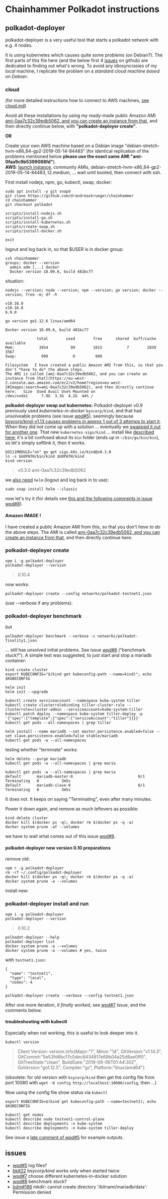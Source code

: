 # Chainhammer Polkadot instructions

## polkadot-deployer
polkadot-deployer is a very useful tool that starts a polkadot network with e.g. 4 nodes. 

It is using kubernetes which causes quite some problems (on Debian?). The first parts of this file here (and the below first 4 [issues](#issues) on github) are dedicated to finding out what's wrong. To avoid any idiosyncrasies of my *local* machine, I replicate the problem on a *standard cloud machine based on Debian*:

### cloud
(for more detailed instructions how to connect to AWS machines, [see cloud.md](cloud.md#aws-deployment))

Avoid all these installations by using my ready-made public Amazon AMI [ami-0aa7c32c39edb5062, and you can create an instance from that](https://eu-west-2.console.aws.amazon.com/ec2/v2/home?region=eu-west-2#Images:search=ami-0aa7c32c39edb5062), and then directly continue below, with **"polkadot-deployer create"**.

**OR**

Create your own AWS machine based on a Debian image "debian-stretch-hvm-x86_64-gp2-2019-05-14-84483" (for identical replication of the problems mentioned below **please use the exact same AMI "ami-0faa9c9b5399088fd"**).  
**AWS**: [launch instance](https://eu-west-2.console.aws.amazon.com/ec2/v2/home?region=eu-west-2#LaunchInstanceWizard), community AMIs, debian-stretch-hvm-x86_64-gp2-2019-05-14-84483, t2.medium, ... wait until booted, then connect with ssh.

First install nodejs, npm, go, kubectl, swap, docker:

```
sudo apt install -y git snapd
git clone https://github.com/drandreaskrueger/chainhammer
cd chainhammer
git checkout polkadot

scripts/install-nodejs.sh 
scripts/install-go.sh 
scripts/install-kubernetes.sh 
scripts/create-swap.sh 
scripts/install-docker.sh 

exit
```
logout and log back in, so that $USER is in docker group:
```
ssh chainhammer
groups; docker --version
  admin adm [...] docker
  Docker version 18.09.6, build 481bc77
```

situation:
```
nodejs --version; node --version; npm --version; go version; docker --version; free -m; df -h

v10.16.0
v10.16.0
6.9.0

go version go1.12.6 linux/amd64

Docker version 18.09.6, build 481bc77

              total        used        free      shared  buff/cache   available
Mem:           3954          99        1015           7        2839        3567
Swap:           999           0         999

Filesystem   I have created a public Amazon AMI from this, so that you don't *have to do* the above steps.
The AMI is called [ami-0aa7c32c39edb5062, and you can create an instance from that](https://eu-west-2.console.aws.amazon.com/ec2/v2/home?region=eu-west-2#Images:search=ami-0aa7c32c39edb5062), and then directly continue here:   Size  Used Avail Use% Mounted on
/dev/xvda1      7.9G  3.3G  4.2G  44% /
```

**polkadot-deployer swap out kubernetes:** Polkadot-deployer v0.9 previously used  *kubernetes-in-docker* `byscorp/kind`, and that had unsolveable problems (see issue [wpd#5](https://github.com/w3f/polkadot-deployer/issues/5)), seemingly because [bsycorp/kind-v1.13 causes problems in approx 1 out of 3 attemps to start it](https://github.com/bsycorp/kind/issues/22). When they did not come up with a solution ... eventually we [swapped it out for another one](https://github.com/w3f/polkadot-deployer/issues/7). That new `kubernetes-sigs/kind` ... install like [described here](https://github.com/kubernetes-sigs/kind#installation-and-usage); it's a bit confused about its `bin` folder (ends up in `~/bin/go/bin/bin`), so let's simply softlink it, then it works.
```
GO111MODULE="on" go get sigs.k8s.io/kind@v0.3.0
ln -s $GOPATH/bin/kind $GOPATH/kind
kind version
```
> v0.3.0    ami-0aa7c32c39edb5062

we [also need](https://github.com/w3f/polkadot-deployer/issues/7#issuecomment-501762050) `helm` (logout and log back in to use):

    sudo snap install helm --classic

now let's try it (for details see [this and the following comments in issue wpd#8](https://github.com/w3f/polkadot-deployer/issues/8#issuecomment-503054700)).

#### Amazon IMAGE !

I have created a public Amazon AMI from this, so that you don't *have to do* the above steps.
The AMI is called [ami-0aa7c32c39edb5062, and you can create an instance from that](https://eu-west-2.console.aws.amazon.com/ec2/v2/home?region=eu-west-2#Images:search=ami-0aa7c32c39edb5062), and then directly continue here:

### polkadot-deployer create

    npm i -g polkadot-deployer
    polkadot-deployer --version

> 0.10.4

now works:

    polkadot-deployer create --config networks/polkadot-testnet1.json

(use --verbose if any problems).

### polkadot-deployer benchmark
but

    polkadot-deployer benchmark --verbose -c networks/polkadot-finality1.json 

... still has unsolved initial problems. See issue [wpd#8](https://github.com/w3f/polkadot-deployer/issues/8) ("benchmark stuck?"). A simple test was  suggested, to just start and stop a mariadb container:

```
kind create cluster
export KUBECONFIG="$(kind get kubeconfig-path --name=kind)"; echo $KUBECONFIG

helm init
helm init --upgrade

kubectl create serviceaccount --namespace kube-system tiller
kubectl create clusterrolebinding tiller-cluster-rule --clusterrole=cluster-admin --serviceaccount=kube-system:tiller
kubectl patch deploy --namespace kube-system tiller-deploy -p '{"spec":{"template":{"spec":{"serviceAccount":"tiller"}}}}'
kubectl get pods --all-namespaces | grep tiller

helm install --name mariadb --set master.persistence.enabled=false --set slave.persistence.enabled=false stable/mariadb
kubectl get pods -w --all-namespaces 
```

testing whether "terminate" works:

    helm delete --purge mariadb
    kubectl get pods -w --all-namespaces | grep maria

    kubectl get pods -w --all-namespaces | grep maria
    default       mariadb-master-0                             0/1     Terminating   0          3m5s
    default       mariadb-slave-0                              0/1     Terminating   0          3m5s

It does not. It keeps on saying "Terminating", even after many minutes.

Power it down again, and remove as much leftovers as possible:

```
kind delete cluster
docker kill $(docker ps -q); docker rm $(docker ps -q -a)
docker system prune -af --volumes
```
we have to wait what comes out of this issue [wpd#8](https://github.com/w3f/polkadot-deployer/issues/8).



#### polkadot-deployer new version 0.10 preparations

remove old:
```
npm r -g polkadot-deployer
rm -rf ~/.config/polkadot-deployer
docker kill $(docker ps -q); docker rm $(docker ps -q -a)
docker system prune -a --volumes
```

install new:

### polkadot-deployer install and run
```
npm i -g polkadot-deployer
polkadot-deployer --version
```
> 0.10.2  


```
polkadot-deployer --help
polkadot-deployer list
docker system prune -a --volumes
docker system prune -a --volumes # yes, twice
```
with `testnet1.json`:
```
{
  "name": "testnet1",
  "type": "local",
  "nodes": 4
}
```
```
polkadot-deployer create --verbose --config testnet1.json
```

After one more iteration, *it finally worked*, see [wpd#7](https://github.com/w3f/polkadot-deployer/issues/7#issuecomment-502222660) issue, and the comments below.


#### troubleshooting with kubectl
Especially when not working, this is useful to look deeper into it. 
```
kubectl version
```
> Client Version: version.Info{Major:"1", Minor:"14", GitVersion:"v1.14.3", GitCommit:"5e53fd6bc17c0dec8434817e69b04a25d8ae0ff0", GitTreeState:"clean", BuildDate:"2019-06-06T01:44:30Z", GoVersion:"go1.12.5", Compiler:"gc", Platform:"linux/amd64"}

(obsolete: for old version with `bsycorp/kind` then get the config file from port 10080 with `wget -O config http://localhost:10080/config`, then ...)

Now using the config file show status via `kubectl`
```
export KUBECONFIG=$(kind get kubeconfig-path --name=testnet1); echo $KUBECONFIG

kubectl get nodes
kubectl describe node testnet1-control-plane   
kubectl describe deployments -n kube-system
kubectl describe deployments -n kube-system tiller-deploy
```

See issue a [late comment of wpd#5](https://github.com/w3f/polkadot-deployer/issues/5#issuecomment-502769328) for example outputs.




## issues
* [wpd#5](https://github.com/w3f/polkadot-deployer/issues/5) log files?
* [bk#22](https://github.com/bsycorp/kind/issues/22) bsycorp/kind works only when started twice
* [wpd#7](https://github.com/w3f/polkadot-deployer/issues/7) choose different kubernetes-in-docker solution
* [wpd#8](https://github.com/w3f/polkadot-deployer/issues/8) benchmark stuck?
* [bdm#186](https://github.com/bitnami/bitnami-docker-mariadb/issues/186) mkdir: cannot create directory '/bitnami/mariadb/data': Permission denied
